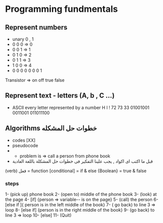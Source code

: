 # Programming fundmentals

## Represent numbers

- unary 0 , 1
- 0 0 0 => 0
- 0 0 1 => 1
- 0 1 0 => 2
- 0 1 1 => 3
- 1 0 0 => 4
- 0 0 0 0 0 0 0 1

Transistor => on off
true false

## Represent text - letters (A, b , C ...)

- ASCII
  every letter represented by a number
  H I !
  72 73 33
  01001001 0011001 011011100

## Algorithms خطوات حل المشكله

- codes [XX]
- pseudocode
- - problem is => call a person from phone book
- قبل ما اكتب اى اكواد , يجب علينا التفكير فى خطوات حل المشكلة باللغة العادية

(verb) فعل = function
[conditional] = if & else
{Boolean} = true & false

### steps

1- (pick up) phone book
2- (open to) middle of the phone book
3- (look) at the page
4- [if] {person => variable-- is on the page}
5- (call) the person
6- [else if ]{ person is in the left middle of the book}
7- ( go back) to line 3 => loop
8- [else if] {person is in the right middle of the book}
9- (go back) to line 3 => loop
10- [else]
11- (Quit)
